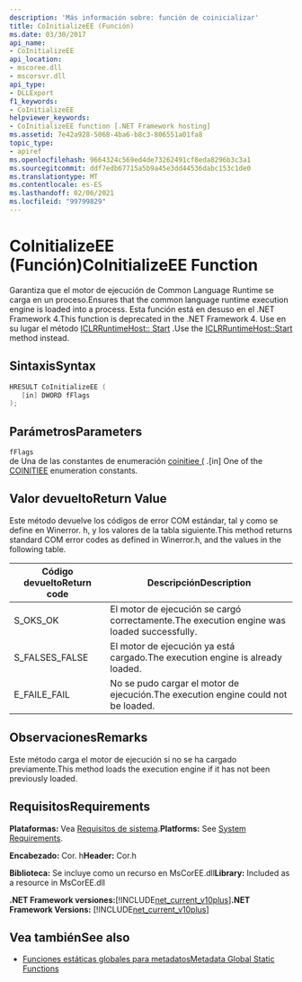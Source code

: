 ```yaml
---
description: 'Más información sobre: función de coinicializar'
title: CoInitializeEE (Función)
ms.date: 03/30/2017
api_name:
- CoInitializeEE
api_location:
- mscoree.dll
- mscorsvr.dll
api_type:
- DLLExport
f1_keywords:
- CoInitializeEE
helpviewer_keywords:
- CoInitializeEE function [.NET Framework hosting]
ms.assetid: 7e42a928-5068-4ba6-b8c3-806551a01fa8
topic_type:
- apiref
ms.openlocfilehash: 9664324c569ed4de73262491cf8eda8296b3c3a1
ms.sourcegitcommit: ddf7edb67715a5b9a45e3dd44536dabc153c1de0
ms.translationtype: MT
ms.contentlocale: es-ES
ms.lasthandoff: 02/06/2021
ms.locfileid: "99799829"
---
```

# <a name="coinitializeee-function"></a><span data-ttu-id="8de2d-103">CoInitializeEE (Función)</span><span class="sxs-lookup"><span data-stu-id="8de2d-103">CoInitializeEE Function</span></span>

<span data-ttu-id="8de2d-104">Garantiza que el motor de ejecución de Common Language Runtime se carga en un proceso.</span><span class="sxs-lookup"><span data-stu-id="8de2d-104">Ensures that the common language runtime execution engine is loaded into a process.</span></span> <span data-ttu-id="8de2d-105">Esta función está en desuso en el .NET Framework 4.</span><span class="sxs-lookup"><span data-stu-id="8de2d-105">This function is deprecated in the .NET Framework 4.</span></span> <span data-ttu-id="8de2d-106">Use en su lugar el método [ICLRRuntimeHost:: Start](iclrruntimehost-start-method.md) .</span><span class="sxs-lookup"><span data-stu-id="8de2d-106">Use the [ICLRRuntimeHost::Start](iclrruntimehost-start-method.md) method instead.</span></span>  
  
## <a name="syntax"></a><span data-ttu-id="8de2d-107">Sintaxis</span><span class="sxs-lookup"><span data-stu-id="8de2d-107">Syntax</span></span>  
  
```cpp  
HRESULT CoInitializeEE (  
   [in] DWORD fFlags  
);  
```  
  
## <a name="parameters"></a><span data-ttu-id="8de2d-108">Parámetros</span><span class="sxs-lookup"><span data-stu-id="8de2d-108">Parameters</span></span>  

 `fFlags`  
 <span data-ttu-id="8de2d-109">de Una de las constantes de enumeración [coinitiee (](../metadata/coinitiee-enumeration.md) .</span><span class="sxs-lookup"><span data-stu-id="8de2d-109">[in] One of the [COINITIEE](../metadata/coinitiee-enumeration.md) enumeration constants.</span></span>  
  
## <a name="return-value"></a><span data-ttu-id="8de2d-110">Valor devuelto</span><span class="sxs-lookup"><span data-stu-id="8de2d-110">Return Value</span></span>  

 <span data-ttu-id="8de2d-111">Este método devuelve los códigos de error COM estándar, tal y como se define en Winerror. h, y los valores de la tabla siguiente.</span><span class="sxs-lookup"><span data-stu-id="8de2d-111">This method returns standard COM error codes as defined in Winerror.h, and the values in the following table.</span></span>  
  
|<span data-ttu-id="8de2d-112">Código devuelto</span><span class="sxs-lookup"><span data-stu-id="8de2d-112">Return code</span></span>|<span data-ttu-id="8de2d-113">Descripción</span><span class="sxs-lookup"><span data-stu-id="8de2d-113">Description</span></span>|  
|-----------------|-----------------|  
|<span data-ttu-id="8de2d-114">S_OK</span><span class="sxs-lookup"><span data-stu-id="8de2d-114">S_OK</span></span>|<span data-ttu-id="8de2d-115">El motor de ejecución se cargó correctamente.</span><span class="sxs-lookup"><span data-stu-id="8de2d-115">The execution engine was loaded successfully.</span></span>|  
|<span data-ttu-id="8de2d-116">S_FALSE</span><span class="sxs-lookup"><span data-stu-id="8de2d-116">S_FALSE</span></span>|<span data-ttu-id="8de2d-117">El motor de ejecución ya está cargado.</span><span class="sxs-lookup"><span data-stu-id="8de2d-117">The execution engine is already loaded.</span></span>|  
|<span data-ttu-id="8de2d-118">E_FAIL</span><span class="sxs-lookup"><span data-stu-id="8de2d-118">E_FAIL</span></span>|<span data-ttu-id="8de2d-119">No se pudo cargar el motor de ejecución.</span><span class="sxs-lookup"><span data-stu-id="8de2d-119">The execution engine could not be loaded.</span></span>|  
  
## <a name="remarks"></a><span data-ttu-id="8de2d-120">Observaciones</span><span class="sxs-lookup"><span data-stu-id="8de2d-120">Remarks</span></span>  

 <span data-ttu-id="8de2d-121">Este método carga el motor de ejecución si no se ha cargado previamente.</span><span class="sxs-lookup"><span data-stu-id="8de2d-121">This method loads the execution engine if it has not been previously loaded.</span></span>  
  
## <a name="requirements"></a><span data-ttu-id="8de2d-122">Requisitos</span><span class="sxs-lookup"><span data-stu-id="8de2d-122">Requirements</span></span>  

 <span data-ttu-id="8de2d-123">**Plataformas:** Vea [Requisitos de sistema](../../get-started/system-requirements.md).</span><span class="sxs-lookup"><span data-stu-id="8de2d-123">**Platforms:** See [System Requirements](../../get-started/system-requirements.md).</span></span>  
  
 <span data-ttu-id="8de2d-124">**Encabezado:** Cor. h</span><span class="sxs-lookup"><span data-stu-id="8de2d-124">**Header:** Cor.h</span></span>  
  
 <span data-ttu-id="8de2d-125">**Biblioteca:** Se incluye como un recurso en MsCorEE.dll</span><span class="sxs-lookup"><span data-stu-id="8de2d-125">**Library:** Included as a resource in MsCorEE.dll</span></span>  
  
 <span data-ttu-id="8de2d-126">**.NET Framework versiones:**[!INCLUDE[net_current_v10plus](../../../../includes/net-current-v10plus-md.md)]</span><span class="sxs-lookup"><span data-stu-id="8de2d-126">**.NET Framework Versions:** [!INCLUDE[net_current_v10plus](../../../../includes/net-current-v10plus-md.md)]</span></span>  
  
## <a name="see-also"></a><span data-ttu-id="8de2d-127">Vea también</span><span class="sxs-lookup"><span data-stu-id="8de2d-127">See also</span></span>

- [<span data-ttu-id="8de2d-128">Funciones estáticas globales para metadatos</span><span class="sxs-lookup"><span data-stu-id="8de2d-128">Metadata Global Static Functions</span></span>](../metadata/metadata-global-static-functions.md)
